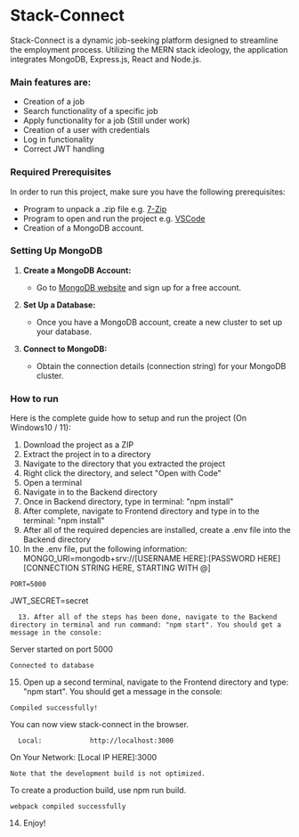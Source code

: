 # Stack-Connect

Stack-Connect is a dynamic job-seeking platform designed to streamline the employment process.
Utilizing the MERN stack ideology, the application integrates MongoDB, Express.js, React and Node.js.

### Main features are: 
  - Creation of a job
  - Search functionality of a specific job
  - Apply functionality for a job (Still under work)
  - Creation of a user with credentials
  - Log in functionality
  - Correct JWT handling

### Required Prerequisites

In order to run this project, make sure you have the following prerequisites:
  - Program to unpack a .zip file e.g. [7-Zip](https://www.7-zip.org/)
  - Program to open and run the project e.g. [VSCode](https://code.visualstudio.com/)
  - Creation of a MongoDB account.

### Setting Up MongoDB

1. **Create a MongoDB Account:**
   - Go to [MongoDB website](https://www.mongodb.com/) and sign up for a free account.

2. **Set Up a Database:**
   - Once you have a MongoDB account, create a new cluster to set up your database.

3. **Connect to MongoDB:**
   - Obtain the connection details (connection string) for your MongoDB cluster.

### How to run

Here is the complete guide how to setup and run the project (On Windows10 / 11):
  1. Download the project as a ZIP
  2. Extract the project in to a directory
  3. Navigate to the directory that you extracted the project
  4. Right click the directory, and select "Open with Code"
  5. Open a terminal
  6. Navigate in to the Backend directory
  7. Once in Backend directory, type in terminal: "npm install"
  8. After complete, navigate to Frontend directory and type in to the terminal: "npm install"
  9. After all of the required depencies are installed, create a .env file into the Backend directory
  11. In the .env file, put the following information:
MONGO_URI=mongodb+srv://[USERNAME HERE]:[PASSWORD HERE][CONNECTION STRING HERE, STARTING WITH @]
```
PORT=5000
```
JWT_SECRET=secret
```
  13. After all of the steps has been done, navigate to the Backend directory in terminal and run command: "npm start". You should get a message in the console:
```
Server started on port 5000
```
Connected to database
```
  15. Open up a second terminal, navigate to the Frontend directory and type: "npm start". You should get a message in the console:
```
Compiled successfully!
```
You can now view stack-connect in the browser.
```
  Local:            http://localhost:3000
```
  On Your Network:  [Local IP HERE]:3000
```
Note that the development build is not optimized.
```
To create a production build, use npm run build.
```
webpack compiled successfully
```
14. Enjoy!
  

